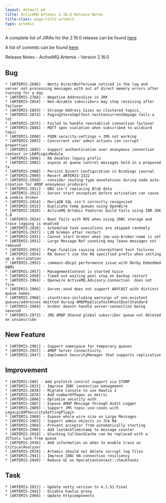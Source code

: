 ```yaml
---
layout: default_md
title: ActiveMQ Artemis 2.16.0 Release Notes
title-class: page-title-artemis
type: artemis
---
```


A complete list of JIRAs for the 2.16.0 release can be found [here](https://issues.apache.org/jira/secure/ReleaseNote.jspa?projectId=12315920&version=12348718&styleName=Text)

A list of commits can be found [here](commit-report-2.16.0).


Release Notes - ActiveMQ Artemis - Version 2.16.0




## Bug
    * [ARTEMIS-2696] - Netty DirectBufferLeak noticed in the log and server not processing messages with out of direct memory errors after running for a day
    * [ARTEMIS-2768] - Negative AddressSize in JMX
    * [ARTEMIS-2854] - Non-durable subscribers may stop receiving after failover
    * [ARTEMIS-2859] - Strange Address Sizes on clustered topics.
    * [ARTEMIS-2874] - PagingStoreImplTest.testConcurrentDepage fails a lot
    * [ARTEMIS-2875] - Failed to handle reestablish connection failover
    * [ARTEMIS-2888] - MQTT spec violation when subscribed to wildcard topic
    * [ARTEMIS-2890] - FQQN security-settings + JMS not working
    * [ARTEMIS-2893] - Concurrent user admin actions can corrupt properties
    * [ARTEMIS-2895] - Support authentication over anonymous connection context in LDAPLoginModule
    * [ARTEMIS-2896] - RA doubles legacy prefix
    * [ARTEMIS-2902] - expose at queue control messages held in a prepared tx
    * [ARTEMIS-2908] - Persist Divert Configuration in Bindings journal
    * [ARTEMIS-2909] - Revert ARTEMIS-2322
    * [ARTEMIS-2910] - consider routing type annotations during node auto-creation for AMQP anonymous producers
    * [ARTEMIS-2911] - DB2 isn't replacing Blob data
    * [ARTEMIS-2912] - Server start exception before activation can cause a zombie broker
    * [ARTEMIS-2914] - MariaDB SQL isn't correctly recognized
    * [ARTEMIS-2915] - Duplicate temp queues using OpenWire
    * [ARTEMIS-2920] - ActiveMQ Artemis Features build fails using IBM JDK 1.8
    * [ARTEMIS-2924] - Boot fails with NPE when using JDBC storage and trace logging is enabled
    * [ARTEMIS-2926] - Scheduled task executions are skipped randomly
    * [ARTEMIS-2927] - LVQ broken after restart
    * [ARTEMIS-2935] - Cannot start broker when jmx-use-broker-name is set
    * [ARTEMIS-2951] - Large Message Ref counting may leave messages not removed
    * [ARTEMIS-2953] - Page.finalize causing intermittent test failures
    * [ARTEMIS-2954] - RA doesn't use the RA specified prefix when setting up a destination
    * [ARTEMIS-2955] - commons-dbcp2 performance issue with Derby Embedded DBMS
    * [ARTEMIS-2957] - ManagementContext is started twice
    * [ARTEMIS-2958] - Timed out waiting pool stop on backup restart
    * [ARTEMIS-2964] - Openwire ActiveMQ.Advisory.Connection  does not fire
    * [ARTEMIS-2966] - Server.send does not support ANYCAST with distinct queue names.
    * [ARTEMIS-2968] - stacktrace-including warnings of non-existent queues/addresses emitted during AMQPReplicaTest#testDualStandard
    * [ARTEMIS-2969] - broker doesnt handle server-connection being severed
    * [ARTEMIS-2973] - JMS AMQP Shared global subscriber queue not deleted on unsubscribe



## New Feature
    * [ARTEMIS-2901] - Support namespace for temporary queues
    * [ARTEMIS-2937] - AMQP Server Connectivity
    * [ARTEMIS-2947] - Implement SecurityManager that supports replication

## Improvement
    * [ARTEMIS-589] - Add prefetch control support via STOMP
    * [ARTEMIS-2823] - Improve JDBC connection management
    * [ARTEMIS-2838] - Migrate Console to use Hawtio 2
    * [ARTEMIS-2878] - Add numberOfPages as metric
    * [ARTEMIS-2886] - Optimize security auth
    * [ARTEMIS-2887] - Expose AMQP Message through Audit Logger
    * [ARTEMIS-2889] - Support JMS topic use-cases with LegacyLDAPSecuritySettingPlugin
    * [ARTEMIS-2900] - Expose whole wire size on Large Messages
    * [ARTEMIS-2903] - Support admin objects in JCA RA
    * [ARTEMIS-2904] - Prevent acceptor from automatically starting
    * [ARTEMIS-2906] - Add lastAckTimestamp to message counter
    * [ARTEMIS-2928] - blocking CallbackCache can be replaced with a JCTools lock-free queue
    * [ARTEMIS-2936] - Add information on when to enable trace on CriticalAnalyzer
    * [ARTEMIS-2939] - Artemis should not delete corrupt log files
    * [ARTEMIS-2941] - Improve JDBC HA connection resiliency
    * [ARTEMIS-2949] - Reduce GC on OperationContext::checkTasks



## Task
    * [ARTEMIS-2921] - Update netty version to 4.1.51.Final
    * [ARTEMIS-2942] - Disable hawtio proxy
    * [ARTEMIS-2960] - Update httpcomponents
